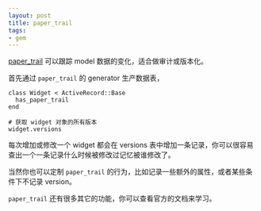 ```yaml
---
layout: post
title: paper_trail
tags:
- gem
---
```


[paper_trail][1] 可以跟踪 model 数据的变化，适合做审计或版本化。

首先通过 `paper_trail` 的 generator 生产数据表，

```
class Widget < ActiveRecord::Base
  has_paper_trail
end

# 获取 widget 对象的所有版本
widget.versions
```

每次增加或修改一个 widget 都会在 versions
表中增加一条记录，你可以很容易查出一个一条记录什么时候被修改过记忆被谁修改了。

当然你也可以定制 `paper_trail`
的行为，比如记录一些额外的属性，或者某些条件下不记录 version。

`paper_trail` 还有很多其它的功能，你可以查看官方的文档来学习。


[1]: https://github.com/airblade/paper_trail
